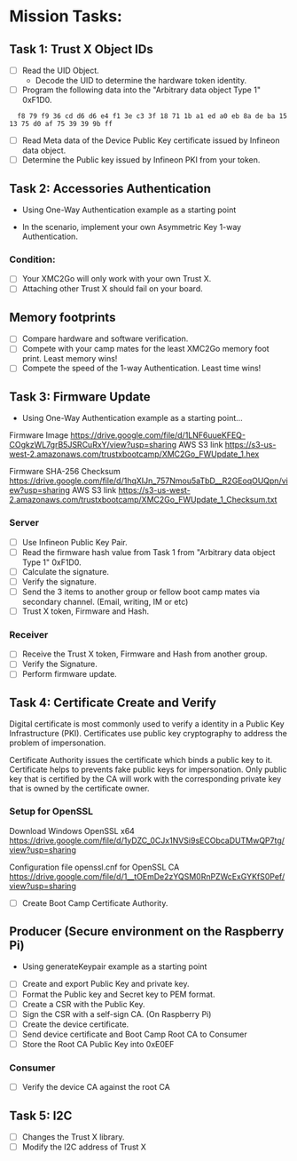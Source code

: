 # Mission Tasks:
## Task 1: Trust X Object IDs
- [ ] Read the UID Object.
  * Decode the UID to determine the hardware token identity.
- [ ] Program the following data into the "Arbitrary data object Type 1" 0xF1D0.
```hash
  f8 79 f9 36 cd d6 d6 e4 f1 3e c3 3f 18 71 1b a1 ed a0 eb 8a de ba 15 13 75 d0 af 75 39 39 9b ff
```
- [ ] Read Meta data of the Device Public Key certificate issued by Infineon data object.
- [ ] Determine the Public key issued by Infineon PKI from your token.

## Task 2: Accessories Authentication
* Using One-Way Authentication example as a starting point
- In the scenario, implement your own Asymmetric Key 1-way Authentication.
### Condition:
  - [ ] Your XMC2Go will only work with your own Trust X.
  - [ ] Attaching other Trust X should fail on your board.

## Memory footprints
  - [ ] Compare hardware and software verification.
  - [ ] Compete with your camp mates for the least XMC2Go memory foot print. Least memory wins!
  - [ ] Compete the speed of the 1-way Authentication. Least time wins!

## Task 3: Firmware Update
* Using One-Way Authentication example as a starting point...

Firmware Image
https://drive.google.com/file/d/1LNF6uueKFEQ-COgkzWL7grB5JSRCuRxY/view?usp=sharing
AWS S3 link
https://s3-us-west-2.amazonaws.com/trustxbootcamp/XMC2Go_FWUpdate_1.hex

Firmware SHA-256 Checksum
https://drive.google.com/file/d/1hqXIJn_757Nmou5aTbD__R2GEoqOUQpn/view?usp=sharing
AWS S3 link
https://s3-us-west-2.amazonaws.com/trustxbootcamp/XMC2Go_FWUpdate_1_Checksum.txt

### Server
- [ ] Use Infineon Public Key Pair.
- [ ] Read the firmware hash value from Task 1 from "Arbitrary data object Type 1" 0xF1D0.
- [ ] Calculate the signature.
- [ ] Verify the signature.
- [ ] Send the 3 items to another group or fellow boot camp mates via secondary channel. (Email, writing, IM or etc)
- [ ] Trust X token, Firmware and Hash.

### Receiver
- [ ] Receive the Trust X token, Firmware and Hash from another group.
- [ ] Verify the Signature.
- [ ] Perform firmware update.

## Task 4: Certificate Create and Verify
Digital certificate is most commonly used to verify a identity in a Public Key Infrastructure (PKI). Certificates use public key cryptography to address the problem of impersonation.

Certificate Authority issues the certificate which binds a public key to it. Certificate helps to prevents fake public keys for impersonation. Only public key that is certified by the CA will work with the corresponding private key that is owned by the certificate owner.

### Setup for OpenSSL
Download Windows OpenSSL x64
https://drive.google.com/file/d/1yDZC_0CJx1NVSi9sECObcaDUTMwQP7tg/view?usp=sharing

Configuration file openssl.cnf for OpenSSL CA
https://drive.google.com/file/d/1__tOEmDe2zYQSM0RnPZWcExGYKfS0Pef/view?usp=sharing

- [ ]  Create Boot Camp Certificate Authority.

## Producer (Secure environment on the Raspberry Pi)
* Using generateKeypair example as a starting point
- [ ]  Create and export Public Key and private key.
- [ ]  Format the Public key and Secret key to PEM format.
- [ ]  Create a CSR with the Public Key.
- [ ]  Sign the CSR with a self-sign CA. (On Raspberry Pi)
- [ ]  Create the device certificate.
- [ ]  Send device certificate and Boot Camp Root CA to Consumer
- [ ]  Store the Root CA Public Key into 0xE0EF

### Consumer
- [ ]  Verify the device CA against the root CA

## Task 5: I2C
- [ ]  Changes the Trust X library.
- [ ]  Modify the I2C address of Trust X
